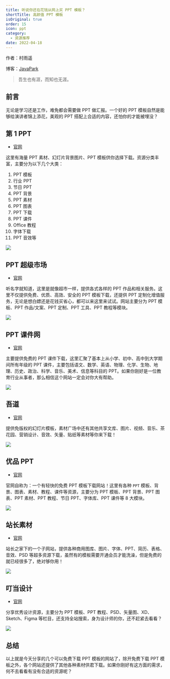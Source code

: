 ```yaml
---
title: 听说你还在花钱从网上买 PPT 模板？
shortTitle: 高颜值 PPT 模板
isOriginal: true
order: 15
icon: ppt
category:
  - 资源推荐
date: 2022-04-18
---
```

作者：村雨遥

博客：[JavaPark](https://cunyu1943.github.io/JavaPark)

>   吾生也有涯，而知也无涯。
## 前言

无论是学习还是工作，难免都会需要做 PPT 做汇报。一个好的 PPT 模板自然是能够给演讲者锦上添花，美观的 PPT 搭配上合适的内容，还怕你的才能被埋没？

## 第 1 PPT

-   [官网](https://www.1ppt.com/)

这里有海量 PPT 素材、幻灯片背景图片、PPT 模板供你选择下载。资源分类丰富，主要分为以下几个大类：

1.   PPT 模板
2.   行业 PPT
3.   节日 PPT
4.   PPT 背景
5.   PPT 素材
6.   PPT 图表
7.   PPT 下载
8.   PPT 课件
9.   Office 教程
10.   字体下载
11.   PPT 音效等

![](https://img-blog.csdnimg.cn/438df0d550ea41e38e8cceece957cd74.png)

## PPT 超级市场

-   [官网](https://www.pptsupermarket.com/)

听名字就知道，这里是就像超市一样，提供各式各样的 PPT 作品和相关服务。这里不仅提供免费、优质、高效、安全的 PPT 模板下载，还提供 PPT 定制化增值服务，无论是想白嫖还是花钱买省心，都可以来这里来试试。网站主要分为 PPT 模板、PPT 作品/文案、PPT 定制、PPT 工具、PPT 教程等模块。

![](https://img-blog.csdnimg.cn/a8c3aa6a415845b6a1cfa876a9827d3a.png)

## PPT 课件网

-   [官网](http://www.pptkj.net/)

主要提供免费的 PPT 课件下载，这里汇聚了基本上从小学、初中、高中到大学期间所有年级的 PPT 课件，主要包括语文、数学、英语、物理、化学、生物、地理、历史、政治、科学、音乐、美术、信息等科目的 PPT。如果你刚好是一位教育行业从事者，那么相信这个网站一定会对你大有帮助。

![](https://img-blog.csdnimg.cn/f674fd4529b34e7e8ab99f65e869fbe6.png)

## 吾道

-   [官网](https://www.woodo.cn/design/template/)

提供免版权的幻灯片模板，素材广场中还有其他共享文库、图片、视频、音乐、茶花园、营销设计、音效、矢量、贴纸等素材等你来下载！

![](https://img-blog.csdnimg.cn/e97bcf54b8eb4450a1d457efcd7cf3b7.png)

## 优品 PPT

-   [官网](https://www.ypppt.com/)

官网自称为：一个有轻快的免费 PPT 模板下载网站！这里有各种 `PPT` 模板、背景、图表、素材、教程、课件等资源，主要分为 PPT 模板、PPT 背景、PPT 图表、PPT 素材、PPT 教程、节日 PPT、字体库、PPT 课件等 8 大模块。

![](https://img-blog.csdnimg.cn/img_convert/44f8e2802e1a639b6129b468e2247372.png)

## 站长素材

-   [官网](https://sc.chinaz.com/ppt/)

站长之家下的一个子网站，提供各种商用图库、图片、字体、PPT、简历、表格、音效、PSD 等超多资源下载，虽然有的模板需要开通会员才能洗澡，但是免费的就已经很多了，绝对够你用！

![](https://img-blog.csdnimg.cn/5374e008e63d4ad5b0c2ba1e3167daa8.png)

## 叮当设计

-   [官网](https://www.dingdangsheji.com/)

分享优秀设计资源，主要分为 PPT 模板、PPT 教程、PSD、矢量图、XD、Sketch、Figma 等栏目，还支持全站搜索，身为设计师的你，还不赶紧去看看？

![](https://img-blog.csdnimg.cn/b1f4a358e1884d608ee1ab54aef23a4b.png)

## 总结

以上就是今天分享的几个可以免费下载 PPT 模板的网站了，除开免费下载 PPT 模板之外，各个网站还提供了其他各种素材供君下载。如果你刚好有这方面的需求，何不去看看有没有合适的资源呢？